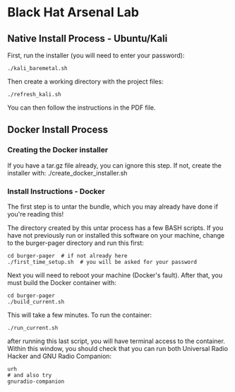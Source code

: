 # Black Hat Arsenal Lab

## Native Install Process - Ubuntu/Kali
First, run the installer (you will need to enter your password):
```
./kali_baremetal.sh
```

Then create a working directory with the project files:
```
./refresh_kali.sh
```

You can then follow the instructions in the PDF file.

## Docker Install Process

### Creating the Docker installer
If you have a tar.gz file already, you can ignore this
step. If not, create the installer with:
./create_docker_installer.sh

### Install Instructions - Docker
The first step is to untar the bundle, which you may
already have done if you're reading this!

The directory created by this untar process has a few
BASH scripts. If you have not previously run or installed
this software on your machine, change to the burger-pager
directory and run this first:
```
cd burger-pager  # if not already here
./first_time_setup.sh  # you will be asked for your password
```

Next you will need to reboot your machine (Docker's fault). After
that, you must build the Docker container with:
```
cd burger-pager
./build_current.sh
```

This will take a few minutes. To run the container:
```
./run_current.sh
```
after running this last script, you will have terminal access
to the container. Within this window, you should check that you can
run both Universal Radio Hacker and GNU Radio Companion:
```
urh
# and also try
gnuradio-companion
```


